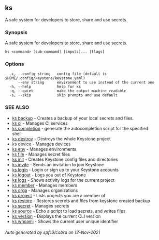 ## ks

A safe system for developers to store, share and use secrets.

### Synopsis

A safe system for developers to store, share and use secrets.

```
ks <command> [sub-command] [inputs]... [flags]
```

### Options

```
  -c, --config string   config file (default is $HOME/.config/keystone/keystone.yaml)
      --env string      environment to use instead of the current one
  -h, --help            help for ks
  -q, --quiet           make the output machine readable
  -s, --skip            skip prompts and use default
```

### SEE ALSO

* [ks backup](ks_backup.md)	 - Creates a backup of your local secrets and files.
* [ks ci](ks_ci.md)	 - Manages CI services
* [ks completion](ks_completion.md)	 - generate the autocompletion script for the specified shell
* [ks destroy](ks_destroy.md)	 - Destroys the whole Keystone project
* [ks device](ks_device.md)	 - Manages devices
* [ks env](ks_env.md)	 - Manages environments
* [ks file](ks_file.md)	 - Manages secret files
* [ks init](ks_init.md)	 - Creates Keystone config files and directories
* [ks invite](ks_invite.md)	 - Sends an invitation to join Keystone
* [ks login](ks_login.md)	 - Login or sign up to your Keystone accounts
* [ks logout](ks_logout.md)	 - Logs you out of Keystone
* [ks logs](ks_logs.md)	 - Shows activity logs for the current project
* [ks member](ks_member.md)	 - Manages members
* [ks orga](ks_orga.md)	 - Manages organizations
* [ks project](ks_project.md)	 - Lists projects you are a member of
* [ks restore](ks_restore.md)	 - Restores secrets and files from keystone created backup
* [ks secret](ks_secret.md)	 - Manages secrets
* [ks source](ks_source.md)	 - Echo a script to load secrets, and writes files
* [ks version](ks_version.md)	 - Displays the current CLI version
* [ks whoami](ks_whoami.md)	 - Shows the current user unique identifier

###### Auto generated by spf13/cobra on 12-Nov-2021
